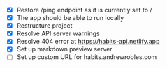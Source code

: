 - [x] Restore /ping endpoint as it is currently set to /
- [x] The app should be able to run locally
- [x] Restructure project
- [x] Resolve API server warnings
- [x] Resolve 404 error at https://habits-api.netlify.app
- [x] Set up markdown preview server
- [ ] Set up custom URL for habits.andrewrobles.com